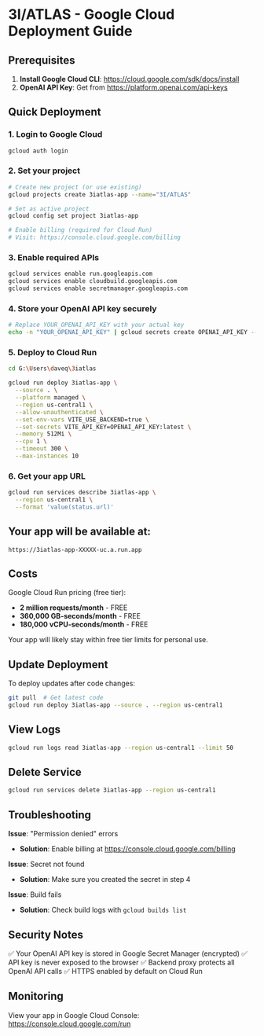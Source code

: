 # 3I/ATLAS - Google Cloud Deployment Guide

## Prerequisites

1. **Install Google Cloud CLI**: https://cloud.google.com/sdk/docs/install
2. **OpenAI API Key**: Get from https://platform.openai.com/api-keys

## Quick Deployment

### 1. Login to Google Cloud
```bash
gcloud auth login
```

### 2. Set your project
```bash
# Create new project (or use existing)
gcloud projects create 3iatlas-app --name="3I/ATLAS"

# Set as active project
gcloud config set project 3iatlas-app

# Enable billing (required for Cloud Run)
# Visit: https://console.cloud.google.com/billing
```

### 3. Enable required APIs
```bash
gcloud services enable run.googleapis.com
gcloud services enable cloudbuild.googleapis.com
gcloud services enable secretmanager.googleapis.com
```

### 4. Store your OpenAI API key securely
```bash
# Replace YOUR_OPENAI_API_KEY with your actual key
echo -n "YOUR_OPENAI_API_KEY" | gcloud secrets create OPENAI_API_KEY --data-file=-
```

### 5. Deploy to Cloud Run
```bash
cd G:\Users\daveq\3iatlas

gcloud run deploy 3iatlas-app \
  --source . \
  --platform managed \
  --region us-central1 \
  --allow-unauthenticated \
  --set-env-vars VITE_USE_BACKEND=true \
  --set-secrets VITE_API_KEY=OPENAI_API_KEY:latest \
  --memory 512Mi \
  --cpu 1 \
  --timeout 300 \
  --max-instances 10
```

### 6. Get your app URL
```bash
gcloud run services describe 3iatlas-app \
  --region us-central1 \
  --format 'value(status.url)'
```

## Your app will be available at:
`https://3iatlas-app-XXXXX-uc.a.run.app`

## Costs

Google Cloud Run pricing (free tier):
- **2 million requests/month** - FREE
- **360,000 GB-seconds/month** - FREE
- **180,000 vCPU-seconds/month** - FREE

Your app will likely stay within free tier limits for personal use.

## Update Deployment

To deploy updates after code changes:

```bash
git pull  # Get latest code
gcloud run deploy 3iatlas-app --source . --region us-central1
```

## View Logs

```bash
gcloud run logs read 3iatlas-app --region us-central1 --limit 50
```

## Delete Service

```bash
gcloud run services delete 3iatlas-app --region us-central1
```

## Troubleshooting

**Issue**: "Permission denied" errors
- **Solution**: Enable billing at https://console.cloud.google.com/billing

**Issue**: Secret not found
- **Solution**: Make sure you created the secret in step 4

**Issue**: Build fails
- **Solution**: Check build logs with `gcloud builds list`

## Security Notes

✅ Your OpenAI API key is stored in Google Secret Manager (encrypted)
✅ API key is never exposed to the browser
✅ Backend proxy protects all OpenAI API calls
✅ HTTPS enabled by default on Cloud Run

## Monitoring

View your app in Google Cloud Console:
https://console.cloud.google.com/run
